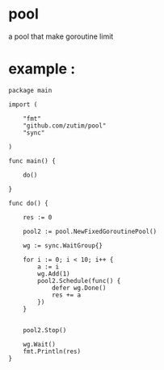 # pool
a pool that make goroutine limit


# example :
```
package main

import (

	"fmt"
	"github.com/zutim/pool"
	"sync"
	
)

func main() {

	do()
	
}

func do() {

	res := 0
	
	pool2 := pool.NewFixedGoroutinePool()
	
	wg := sync.WaitGroup{}
	
	for i := 0; i < 10; i++ {
		a := i
		wg.Add(1)
		pool2.Schedule(func() {
			defer wg.Done()
			res += a
		})
	}
	
	
	pool2.Stop()
	
	wg.Wait()
	fmt.Println(res)
}

```

